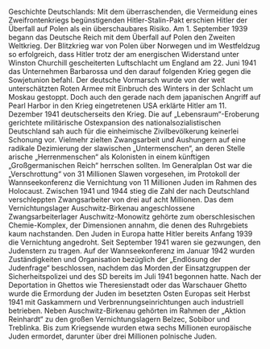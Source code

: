 Geschichte Deutschlands: Mit dem überraschenden, die Vermeidung eines Zweifrontenkriegs begünstigenden Hitler-Stalin-Pakt erschien Hitler der Überfall auf Polen als ein überschaubares Risiko. Am 1. September 1939 begann das Deutsche Reich mit dem Überfall auf Polen den Zweiten Weltkrieg. Der Blitzkrieg war von Polen über Norwegen und im Westfeldzug so erfolgreich, dass Hitler trotz der am energischen Widerstand unter Winston Churchill gescheiterten Luftschlacht um England am 22. Juni 1941 das Unternehmen Barbarossa und den darauf folgenden Krieg gegen die Sowjetunion befahl. Der deutsche Vormarsch wurde von der weit unterschätzten Roten Armee mit Einbruch des Winters in der Schlacht um Moskau gestoppt. Doch auch den gerade nach dem japanischen Angriff auf Pearl Harbor in den Krieg eingetretenen USA erklärte Hitler am 11. Dezember 1941 deutscherseits den Krieg. Die auf „Lebensraum“-Eroberung gerichtete militärische Ostexpansion des nationalsozialistischen Deutschland sah auch für die einheimische Zivilbevölkerung keinerlei Schonung vor. Vielmehr zielten Zwangsarbeit und Aushungern auf eine radikale Dezimierung der slawischen „Untermenschen“, an deren Stelle arische „Herrenmenschen“ als Kolonisten in einem künftigen „Großgermanischen Reich“ herrschen sollten. Im Generalplan Ost war die „Verschrottung“ von 31 Millionen Slawen vorgesehen, im Protokoll der Wannseekonferenz die Vernichtung von 11 Millionen Juden im Rahmen des Holocaust. Zwischen 1941 und 1944 stieg die Zahl der nach Deutschland verschleppten Zwangsarbeiter von drei auf acht Millionen. Das dem Vernichtungslager Auschwitz-Birkenau angeschlossene Zwangsarbeiterlager Auschwitz-Monowitz gehörte zum oberschlesischen Chemie-Komplex, der Dimensionen annahm, die denen des Ruhrgebiets kaum nachstanden. Den Juden in Europa hatte Hitler bereits Anfang 1939 die Vernichtung angedroht. Seit September 1941 waren sie gezwungen, den Judenstern zu tragen. Auf der Wannseekonferenz im Januar 1942 wurden Zuständigkeiten und Organisation bezüglich der „Endlösung der Judenfrage“ beschlossen, nachdem das Morden der Einsatzgruppen der Sicherheitspolizei und des SD bereits im Juli 1941 begonnen hatte. Nach der Deportation in Ghettos wie Theresienstadt oder das Warschauer Ghetto wurde die Ermordung der Juden im besetzten Osten Europas seit Herbst 1941 mit Gaskammern und Verbrennungseinrichtungen auch industriell betrieben. Neben Auschwitz-Birkenau gehörten im Rahmen der „Aktion Reinhardt“ zu den großen Vernichtungslagern Belzec, Sobibor und Treblinka. Bis zum Kriegsende wurden etwa sechs Millionen europäische Juden ermordet, darunter über drei Millionen polnische Juden.
